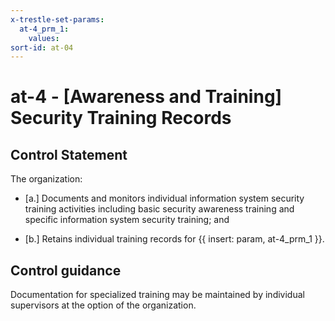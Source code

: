 ```yaml
---
x-trestle-set-params:
  at-4_prm_1:
    values:
sort-id: at-04
---
```


# at-4 - \[Awareness and Training\] Security Training Records

## Control Statement

The organization:

- \[a.\] Documents and monitors individual information system security training activities including basic security awareness training and specific information system security training; and

- \[b.\] Retains individual training records for {{ insert: param, at-4_prm_1 }}.

## Control guidance

Documentation for specialized training may be maintained by individual supervisors at the option of the organization.
